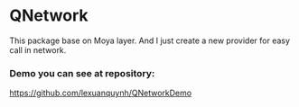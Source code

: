 # QNetwork

This package base on Moya layer. And I just create a new provider for easy call in network.

### Demo you can see at repository:
https://github.com/lexuanquynh/QNetworkDemo

